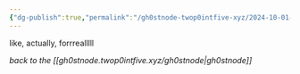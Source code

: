 ```yaml
---
{"dg-publish":true,"permalink":"/gh0stnode-twop0intfive-xyz/2024-10-01-actual-posts-incoming/","title":"ACTUAL POSTS INCOMING","created":"2024-10-13T16:31:20.000-04:00","updated":"2024-10-13T16:38:36.000-04:00"}
---
```



like, actually, forrrealllll




*back to the [[gh0stnode.twop0intfive.xyz/gh0stnode\|gh0stnode]]*